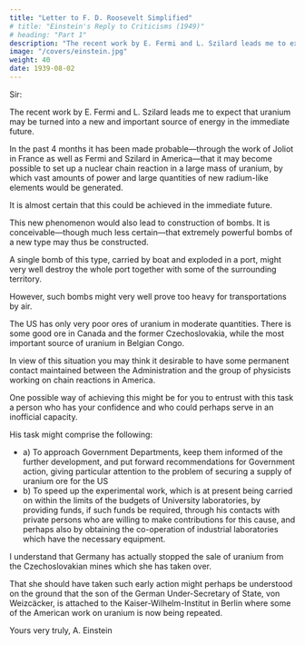 ```yaml
---
title: "Letter to F. D. Roosevelt Simplified"
# title: "Einstein's Reply to Criticisms (1949)"
# heading: "Part 1"
description: "The recent work by E. Fermi and L. Szilard leads me to expect that uranium may be turned into a new and important source of energy in the immediate future."
image: "/covers/einstein.jpg"
weight: 40
date: 1939-08-02
---
```



<!-- Albert Einstein
Old Grove Rd.
Nassau Point
Peconic, Long Island
August 2nd, 1939
F.D. Roosevelt,
President of the United States,
White House
Washington, D.C. -->



Sir:

The recent work by E. Fermi and L. Szilard leads me to expect that uranium may be turned into a new and important source of energy in the immediate future.

<!-- Certain aspects of the situation which has arisen seem to call for watchfulness and, if necessary, quick action on the part of the Administration.  -->

<!-- I believe therefore that it is my duty to bring to your attention the following facts and recommendations: -->

In the past 4 months it has been made probable—through the work of Joliot in France as well as Fermi and Szilard in America—that it may become possible to set up a nuclear chain reaction in a large mass of uranium, by which vast amounts of power and large quantities of new radium-like elements would be generated. 

It is almost certain that this could be achieved in the immediate future.

This new phenomenon would also lead to construction of bombs. It is conceivable—though much less certain—that extremely powerful bombs of a new type may thus be constructed. 

A single bomb of this type, carried by boat and exploded in a port, might very well destroy the whole port together with some of the surrounding territory. 

However, such bombs might very well prove too heavy for transportations by air. 

The US has only very poor ores of uranium in moderate quantities. There is some good ore in Canada and the former Czechoslovakia, while the most important source of uranium in Belgian Congo.

In view of this situation you may think it desirable to have some permanent contact maintained between the Administration and the group of physicists working on chain reactions in America. 

One possible way of achieving this might be for you to entrust with this task a person who has your confidence and who could perhaps serve in an inofficial capacity. 

His task might comprise the following:

- a) To approach Government Departments, keep them informed of the further development, and put forward recommendations for Government action, giving particular attention to the problem of securing a supply of uranium ore for the US
- b) To speed up the experimental work, which is at present being carried on within the limits of the budgets of University laboratories, by providing funds, if such funds be required, through his contacts with private persons who are willing to make contributions for this cause, and perhaps also by obtaining the co-operation of industrial laboratories which have the necessary equipment.

I understand that Germany has actually stopped the sale of uranium from the Czechoslovakian mines which she has taken over. 

That she should have taken such early action might perhaps be understood on the ground that the son of the German Under-Secretary of State, von Weizcäcker, is attached to the Kaiser-Wilhelm-Institut in Berlin where some of the American work on uranium is now being repeated.

Yours very truly,
A. Einstein
